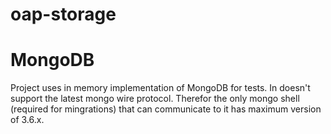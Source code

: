 # oap-storage

# MongoDB

Project uses in memory implementation of MongoDB for tests. 
In doesn't support the latest mongo wire protocol. Therefor the only mongo shell 
(required for mingrations) that can communicate to it has maximum version of 3.6.x.

